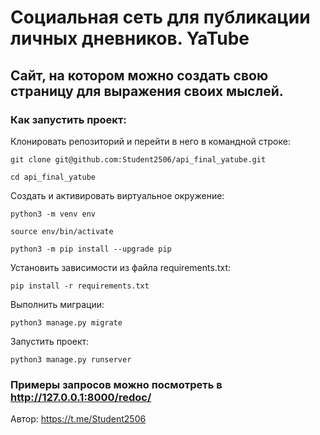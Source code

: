 # Социальная сеть для публикации личных дневников. YaTube
## Сайт, на котором можно создать свою страницу для выражения своих мыслей.

### Как запустить проект:

Клонировать репозиторий и перейти в него в командной строке:

```
git clone git@github.com:Student2506/api_final_yatube.git
```

```
cd api_final_yatube
```

Cоздать и активировать виртуальное окружение:

```
python3 -m venv env
```

```
source env/bin/activate
```

```
python3 -m pip install --upgrade pip
```

Установить зависимости из файла requirements.txt:

```
pip install -r requirements.txt
```

Выполнить миграции:

```
python3 manage.py migrate
```

Запустить проект:

```
python3 manage.py runserver
```


### Примеры запросов можно посмотреть в http://127.0.0.1:8000/redoc/

Автор: https://t.me/Student2506
